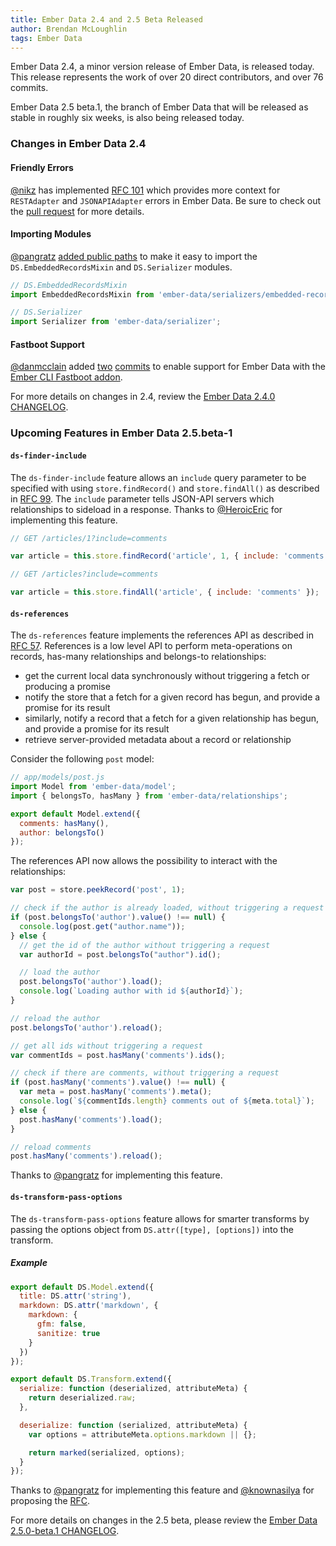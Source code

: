 ```yaml
---
title: Ember Data 2.4 and 2.5 Beta Released
author: Brendan McLoughlin
tags: Ember Data
---
```


Ember Data 2.4, a minor version release of Ember Data, is released today. This release represents the work of over 20 direct contributors, and over 76 commits.

Ember Data 2.5 beta.1, the branch of Ember Data that will be released as stable in roughly six weeks, is also being released today.

### Changes in Ember Data 2.4

#### Friendly Errors

[@nikz](https://github.com/nikz) has implemented
[RFC 101](https://github.com/emberjs/rfcs/pull/101) which provides
more context for `RESTAdapter` and `JSONAPIAdapter` errors in Ember
Data. Be sure to check out the
[pull request](https://github.com/emberjs/data/pull/3930) for more
details.

#### Importing Modules

[@pangratz](https://github.com/pangratz) [added public paths](https://github.com/emberjs/data/pull/4125) to make it easy to import the `DS.EmbeddedRecordsMixin` and `DS.Serializer` modules.

```js
// DS.EmbeddedRecordsMixin
import EmbeddedRecordsMixin from 'ember-data/serializers/embedded-records-mixin';

// DS.Serializer
import Serializer from 'ember-data/serializer';
```

#### Fastboot Support

[@danmcclain](https://github.com/danmcclain) added [two](https://github.com/emberjs/data/pull/4111)
[commits](https://github.com/emberjs/data/pull/4113) to enable support
for Ember Data with the
[Ember CLI Fastboot addon](https://github.com/tildeio/ember-cli-fastboot).

For more details on changes in 2.4, review the
[Ember Data 2.4.0 CHANGELOG](https://github.com/emberjs/data/blob/v2.4.0/CHANGELOG.md).

### Upcoming Features in Ember Data 2.5.beta-1


#### `ds-finder-include`

The `ds-finder-include` feature allows an `include` query parameter to
be specified with using `store.findRecord()` and `store.findAll()` as
described in [RFC 99](https://github.com/emberjs/rfcs/pull/99). The
`include` parameter tells JSON-API servers which relationships to
sideload in a response. Thanks to
[@HeroicEric](https://github.com/HeroicEric) for implementing this
feature.

```js
// GET /articles/1?include=comments

var article = this.store.findRecord('article', 1, { include: 'comments' });
```

```js
// GET /articles?include=comments

var article = this.store.findAll('article', { include: 'comments' });
```

#### `ds-references`

The `ds-references` feature implements the references API as described
in [RFC 57](https://github.com/emberjs/rfcs/pull/57). References is a
low level API to perform meta-operations on records, has-many
relationships and belongs-to relationships:

  * get the current local data synchronously without triggering a fetch or producing a promise
  * notify the store that a fetch for a given record has begun, and provide a promise for its result
  * similarly, notify a record that a fetch for a given relationship has begun, and provide a promise for its result
  * retrieve server-provided metadata about a record or relationship

Consider the following `post` model:

```js
// app/models/post.js
import Model from 'ember-data/model';
import { belongsTo, hasMany } from 'ember-data/relationships';

export default Model.extend({
  comments: hasMany(),
  author: belongsTo()
});
```

The references API now allows the possibility to interact with the relationships:

```js
var post = store.peekRecord('post', 1);

// check if the author is already loaded, without triggering a request
if (post.belongsTo('author').value() !== null) {
  console.log(post.get("author.name"));
} else {
  // get the id of the author without triggering a request
  var authorId = post.belongsTo("author").id();

  // load the author
  post.belongsTo('author').load();
  console.log(`Loading author with id ${authorId}`);
}

// reload the author
post.belongsTo('author').reload();

// get all ids without triggering a request
var commentIds = post.hasMany('comments').ids();

// check if there are comments, without triggering a request
if (post.hasMany('comments').value() !== null) {
  var meta = post.hasMany('comments').meta();
  console.log(`${commentIds.length} comments out of ${meta.total}`);
} else {
  post.hasMany('comments').load();
}

// reload comments
post.hasMany('comments').reload();
```

Thanks to [@pangratz](https://github.com/pangratz) for implementing
this feature.


#### `ds-transform-pass-options`

The `ds-transform-pass-options` feature allows for smarter transforms
by passing the options object from `DS.attr([type], [options])` into
the transform.


##### Example
```app/models/post.js
export default DS.Model.extend({
  title: DS.attr('string'),
  markdown: DS.attr('markdown', {
    markdown: {
      gfm: false,
      sanitize: true
    }
  })
});
```

```app/transforms/markdown.js
export default DS.Transform.extend({
  serialize: function (deserialized, attributeMeta) {
    return deserialized.raw;
  },

  deserialize: function (serialized, attributeMeta) {
    var options = attributeMeta.options.markdown || {};

    return marked(serialized, options);
  }
});
```

Thanks to [@pangratz](https://github.com/pangratz) for implementing
this feature and [@knownasilya](https://github.com/knownasilya) for
proposing the [RFC](https://github.com/emberjs/rfcs/pull/1).



For more details on changes in the 2.5 beta, please review the
[Ember Data 2.5.0-beta.1 CHANGELOG](https://github.com/emberjs/data/blob/v2.5.0-beta.1/CHANGELOG.md).
